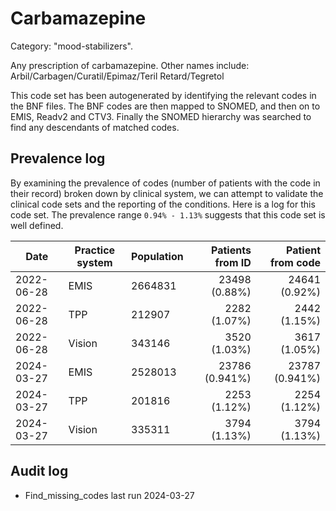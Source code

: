 # Carbamazepine

Category: "mood-stabilizers".

Any prescription of carbamazepine. Other names include: Arbil/Carbagen/Curatil/Epimaz/Teril Retard/Tegretol

This code set has been autogenerated by identifying the relevant codes in the BNF files. The BNF codes are then mapped to SNOMED, and then on to EMIS, Readv2 and CTV3. Finally the SNOMED hierarchy was searched to find any descendants of matched codes.

## Prevalence log

By examining the prevalence of codes (number of patients with the code in their record) broken down by clinical system, we can attempt to validate the clinical code sets and the reporting of the conditions. Here is a log for this code set. The prevalence range `0.94% - 1.13%` suggests that this code set is well defined.

| Date       | Practice system | Population | Patients from ID | Patient from code |
| ---------- | --------------- | ---------- | ---------------: | ----------------: |
| 2022-06-28 | EMIS            | 2664831    |    23498 (0.88%) |     24641 (0.92%) |
| 2022-06-28 | TPP             | 212907     |     2282 (1.07%) |      2442 (1.15%) |
| 2022-06-28 | Vision          | 343146     |     3520 (1.03%) |      3617 (1.05%) |
| 2024-03-27 | EMIS            | 2528013    |   23786 (0.941%) |    23787 (0.941%) |
| 2024-03-27 | TPP             | 201816     |     2253 (1.12%) |      2254 (1.12%) |
| 2024-03-27 | Vision          | 335311     |     3794 (1.13%) |      3794 (1.13%) |

## Audit log

- Find_missing_codes last run 2024-03-27

